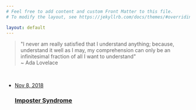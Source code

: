 ```yaml
---
# Feel free to add content and custom Front Matter to this file.
# To modify the layout, see https://jekyllrb.com/docs/themes/#overriding-theme-defaults

layout: default
---
```

<div>
<div class="quote">
  <blockquote>"I never am really satisfied that I understand anything; because, understand it well as I may, my comprehension can only be an infinitesimal fraction of all I want to understand"<br>~ Ada Lovelace</blockquote>
</div>
<br>
<div class="recent-posts">
  <ul class="post-list">
  <div class="card-wrapper">
  <span>
    <a class="post-link" href="{{ site.baseurl }}{% post_url 2018-11-08-impostersyndrome %}">
    <li class="card"><span class="post-meta">Nov 8, 2018</span>
      <h3 class="card-link">Imposter Syndrome</h3>
        </li>
      </a>
      <!-- <a class="post-link" href="{{ site.baseurl }}{% post_url 2018-10-27-techeducation %}">
      <li class="card"><span class="post-meta">Oct 30, 2018</span>
        <h3 class="card-link">Technology and Education</h3>
          </li>
        </a> -->
      </span>
      </div>
  </ul>
  </div>
  </div>
